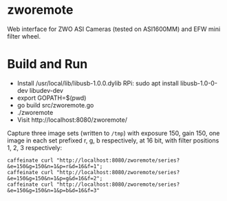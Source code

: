 # zworemote
Web interface for ZWO ASI Cameras (tested on ASI1600MM) and EFW mini filter wheel.

# Build and Run

- Install /usr/local/lib/libusb-1.0.0.dylib
  RPi: sudo apt install libusb-1.0-0-dev libudev-dev
- export GOPATH=$(pwd)
- go build src/zworemote.go
- ./zworemote
- Visit http://localhost:8080/zworemote/

Capture three image sets (written to `/tmp`) with exposure 150, gain 150, one image in 
each set prefixed r, g, b respectively, at 16 bit, with filter positions 1, 2, 3 respectively:

```shell
caffeinate curl "http://localhost:8080/zworemote/series?&e=150&g=150&n=1&p=r&d=16&f=1";
caffeinate curl "http://localhost:8080/zworemote/series?&e=150&g=150&n=1&p=g&d=16&f=2";
caffeinate curl "http://localhost:8080/zworemote/series?&e=150&g=150&n=1&p=b&d=16&f=3"
```
